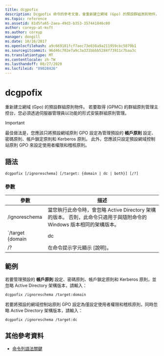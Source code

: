 ```yaml
---
title: dcgpofix
description: Dcgpofix 命令的參考文章，會重新建立網域 (Gpo) 的預設群組原則物件。
ms.topic: reference
ms.assetid: 81d5fa65-2aea-49d3-b353-357441846c00
author: coreyp-at-msft
ms.author: coreyp
manager: dongill
ms.date: 10/16/2017
ms.openlocfilehash: a9c669181fcf7aec73e038a9a211959cbc5879b1
ms.sourcegitcommit: 96d46c702e7a9c3a321bbbb5284f73911c7baa3c
ms.translationtype: MT
ms.contentlocale: zh-TW
ms.lasthandoff: 08/27/2020
ms.locfileid: "89028426"
---
```

# <a name="dcgpofix"></a>dcgpofix

重新建立網域 (Gpo) 的預設群組原則物件。 若要取得 (GPMC) 的群組原則管理主控台，您必須透過伺服器管理員以功能的形式安裝群組原則管理。

>[!IMPORTANT]
> 最佳做法是，您應該只將預設網域原則 GPO 設定為管理預設的 **帳戶原則** 設定、密碼原則、帳戶鎖定原則和 Kerberos 原則。 此外，您應該只設定預設網域控制站原則 GPO 來設定使用者權限和稽核原則。

## <a name="syntax"></a>語法

```
dcgpofix [/ignoreschema] [/target: {domain | dc | both}] [/?]
```

### <a name="parameters"></a>參數

| 參數 | 描述 |
| --------- | ----------- |
| /ignoreschema | 當您執行此命令時，會忽略 Active Directory 架構的版本。 否則，此命令只適用于與隨附命令的 Windows 版本相同的架構版本。 |
| `/target {domain | dc | both` | 指定是否以預設網域原則、預設網域控制站原則或這兩種類型的原則為目標。 |
| /? | 在命令提示字元顯示 [說明]。 |

## <a name="examples"></a>範例

若要管理預設的 **帳戶原則** 設定、密碼原則、帳戶鎖定原則和 Kerberos 原則，並忽略 Active Directory 架構版本，請輸入：

```
dcgpofix /ignoreschema /target:domain
```

若要將預設的網域控制站原則 GPO 設定為僅設定使用者權限和稽核原則，同時忽略 Active Directory 架構版本，請輸入：

```
dcgpofix /ignoreschema /target:dc
```

## <a name="additional-references"></a>其他參考資料

- [命令列語法關鍵](command-line-syntax-key.md)